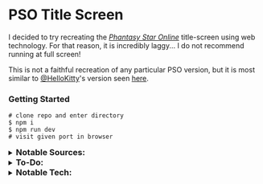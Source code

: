 # PSO Title Screen

I decided to try recreating the [*Phantasy Star Online*](https://en.wikipedia.org/wiki/Phantasy_Star_Online) title-screen using web technology.
For that reason, it is incredibly laggy... I do not recommend running at full screen!


This is not a faithful recreation of any particular PSO version, but it is most similar to [@HelloKitty](https://github.com/HelloKitty)'s version seen [here](https://www.youtube.com/watch?v=DB9-mvFJ53Q).


### Getting Started
```
# clone repo and enter directory
$ npm i
$ npm run dev
# visit given port in browser
```


<details style="display: flex; flex-direction: row">
  <summary><h3 style="display: inline"> Notable Sources: </h3></summary>
  
    NOTE – If you know of other relevant sources or title screen recreations, 
    let me know or make a PR, I'd be happy to add them here!
  

  - [@HelloKitty's PSOBB2 Title Screen](https://github.com/HelloKitty/Booma.PSOBB.Client/tree/master/Assets/Content)
    - [demo-video](https://www.youtube.com/watch?v=DB9-mvFJ53Q)
    - [dev-log video](https://www.youtube.com/watch?v=W8maC6ZdFqA)
    - /Sound/ - Has many useful sound effects and songs (title screen song included)
    - /UI/Titlescreen/ - Has the divided up assets of the title screen.  (I used the Orbs from here)
    - [PSOBB2 Discord had a good full-circle](https://cdn.discordapp.com/attachments/540689032712159281/770541845599223808/PSO.png)  (I used this in creating an SVG)
  - [GameCube Version](https://www.youtube.com/watch?v=7ORY-IFb3cY)
  - [Egg+ / anycoloregg](http://anycoloregg.web.fc2.com/PSO/ep3card/3_sozai.html)
    - [decent res full-circle](http://anycoloregg.web.fc2.com/PSO/ep3card/sozai/msg1130_1.gif)
    - [decent res inner-circle](http://anycoloregg.web.fc2.com/PSO/ep3card/sozai/msg1130_2.gif)  (I used this in creating an SVG)
  - [Circle Meaning](https://www.reddit.com/r/PSO/comments/8y4z8i/fan_translation_for_my_recent_pso_logo_project_i/)
  - [Fringes of Algo](http://www.psalgo.com/boards/phantasy-star-online-fonts-vd244.html)  (I used PSO font from here)
  - [dreamcast remake](https://cdn.discordapp.com/attachments/539772751796240386/959417156179742730/2022-04-01_12-43-34_psogame_480p.mp4)
    - notably shows use of a sprite based StarStream
  - Other Unused Fonts:  (its hard to know whats a duplicate or original source...)
    - [font2s/pso_test_regular](https://font2s.com/fonts/63345/pso_test_regular.html#.YysVlexKjOR)
    - [freefontsdownload/free-pso-test-regular-font](https://freefontsdownload.net/free-pso-test-regular-font-125365.htm)  (prob same as prior)
    - [wfonts/pso-test](https://www.wfonts.com/font/pso-test)  (prob same as prior)
    - [eleriaqueen/stylised-pso-font](https://www.pioneer2.net/community/threads/i-made-stylised-pso-fonts.13269/)  (links are broken, but I'd like a copy if anyone has them)
    - [fontstruct/phantasy_star_online](https://fontstruct.com/fontstructions/show/253199/phantasy_star_online)  (includes punctuation)
    - [fontstruct/phantasy_star_online_cyr_ver_1](https://fontstruct.com/fontstructions/show/253531/phantasy_star_online_cyr_ver_1)  (includes punctuation)
</details>


<details style="display: flex; flex-direction: row">
  <summary><h3 style="display: inline"> To-Do: </h3></summary>
  
    NOTE – StarStream utilizes a glitch in how two.js renders HSL colors, 
    where intensity/luminance is collective when overlapping. This breaks when window is resized... 
    I'm looking for a better solution... For now, the version is pinned incase its fixed.

  <details style="display: flex; flex-direction: row">
    <summary><i>PERFORMANCE:</i></summary>
    
  - [ ] Optimize Sigil svg et al.
  - [ ] Move svg animations to canvas
  - [ ] [Switch Two.js to webgl](https://two.js.org/docs/renderers/webgl/)  (`Two.Types.webgl`)
  - [ ] [Use faster canvas Lib](https://benchmarks.slaylines.io/)  (should be fine as long as it has path support)
  - [ ] [Don't even use js? – rust wasm + simd](https://www.reddit.com/r/rust/comments/tm10wi/media_i_made_a_website_to_demonstrate_performance/)
  - [ ] No sound until interaction – pretty sure there is no fix for web as its [the intended effect](https://developer.chrome.com/blog/autoplay)
  </details>
  <br>
  <details style="display: flex; flex-direction: row">
    <summary><i>ACCURACY:</i></summary>
  
  - [ ] Create a more accurate Sigil svg.
  - [ ] Hex Grid does not cover scree.n (its also scaled incorrectly)
  - [ ] Background is just a gradient, need a better image. (or see improvements)
  - [ ] I just guessed on colors, could prob color pick them.  (some of the blues and glows don't mesh as well as they should)
  - [ ] I believe the StarStream in the original uses rough sprites, while I use circles.
  - [ ] while these HD-remakes are nice, I believe you loose out a bit on the [CRT color-burnt intensity and bleeding colors](http://www.pso-world.com/images/guides/jplantern/00.jpg). (see improvements).
  - [ ] The Sparkle is probably the least accurate as its rays are not tapered.  (needs total rework)
  - [ ] action-text does not blink due to lag...
  - [ ] I guessed on rotation speeds based on HelloKitty/Gladers video
  - [ ] StartStream initializes from one point and may have gaps in center. The OG initializes within a range and doesn't have gaps in the middle afaik.
  - [ ] text blur is incorrect, is should be blurred away from the middle. but directional blur is hard to achieve with css. (unless [cloning the object multiple times](https://css-tricks.com/how-to-create-a-realistic-motion-blur-with-css-transitions/) and blurring together.)
  </details>
  <br>
  <details style="display: flex; flex-direction: row">
    <summary><i>IMPROVEMENTS:</i></summary>

  - [ ] Bg-text animations (ideas: infinite scroll, words that endlessly cycle characters, intermittently change a words letters with pr character slide animation, meaningful text like in [ep3 title screen](https://www.pso-world.com/forums/showthread.php?204265-Episode-3-Title-Background-Text))
  - [ ] Rather than grungy background image, use gradients/blurry objects that respond to mouse location/movement
  - [ ] Add strong white glow to sigil during Hex animation [Glader does this, I think its nice](https://www.youtube.com/watch?v=DB9-mvFJ53Q&t=8s).
  - [ ] Needs to handle more screen dimensions/resolution that originally designed for.
  - [ ] By moving more elements to canvas, a CRT shader can be used rather than a scan-line overlay. (add scan-lines, chromatic aberration, warp, color-burn, etc.)
    - [Acerola CRT breakdown](https://www.youtube.com/watch?v=aWdySZ0BtJs)
    - [Łukasz Łazarecki options walk through](https://www.youtube.com/watch?v=sa7eVUgb8Yw)
    - well known: [CRT-Royale](https://emulation.gametechwiki.com/index.php/CRT-Royale)
    - [Pixi js out of box filter](https://www.npmjs.com/package/@pixi/filter-crt)
    - [js Babylon walk-through](https://babylonjs.medium.com/retro-crt-shader-a-post-processing-effect-study-1cb3f783afbc)
    - [gflx js](https://www.zachstronaut.com/posts/2012/08/17/webgl-fake-crt-html5.html)
    - [vanilla js](https://gist.github.com/KHN190/d7c467a471b15e72302b16a9336440a5)
  </details>
</details>


<details style="display: flex; flex-direction: row">
  <summary><h3 style="display: inline"> Notable Tech: </h3></summary>

    NOTE – sorry for some of the package bloat, unused stuff is from my template
  
  - [Vite](https://github.com/vitejs/vite)
  - [Vue 3](https://github.com/vuejs)
  - [Two.js](https://github.com/jonobr1/two.js)
  - [Howler](https://github.com/goldfire/howler.js)
</details>


